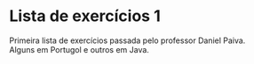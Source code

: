 # Lista de exercícios 1
Primeira lista de exercícios passada pelo professor Daniel Paiva. <br>
Alguns em Portugol e outros em Java.
